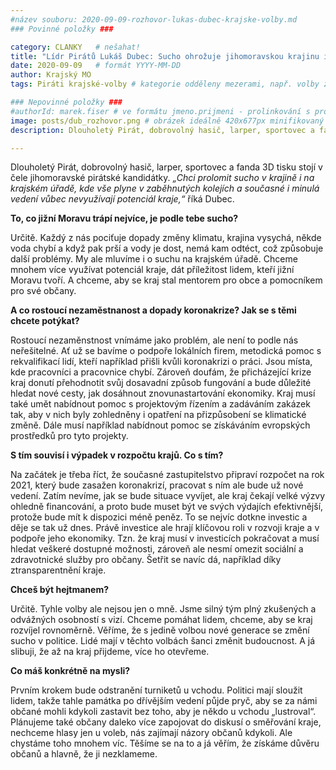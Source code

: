 ```yaml
---
#název souboru: 2020-09-09-rozhovor-lukas-dubec-krajske-volby.md
### Povinné položky ###

category: CLANKY   # nešahat!
title: "Lídr Pirátů Lukáš Dubec: Sucho ohrožuje jihomoravskou krajinu i krajský úřad"
date: 2020-09-09   # formát YYYY-MM-DD
author: Krajský MO
tags: Piráti krajské-volby # kategorie odděleny mezerami, např. volby zemědělství životní-prostředí piráti (viz https://jihomoravsky.pirati.cz/tags/)

### Nepovinné položky ###
#authorId: marek.fiser # ve formátu jmeno.prijmeni - prolinkování s profilem přes uid
image: posts/dub_rozhovor.png # obrázek ideálně 420x677px minifikovaný přes https://tinypng.com/
description: Dlouholetý Pirát, dobrovolný hasič, larper, sportovec a fanda 3D tisku stojí v čele jihomoravské pirátské kandidátky. S čím vede Piráty na kraj?

---
```


Dlouholetý Pirát, dobrovolný hasič, larper, sportovec a fanda 3D tisku stojí v čele jihomoravské pirátské kandidátky. *„Chci prolomit sucho v krajině i na krajském úřadě, kde vše plyne v zaběhnutých kolejích a současné i minulá vedení vůbec nevyužívají potenciál kraje,“* říká Dubec. 

**To, co jižní Moravu trápí nejvíce, je podle tebe sucho?**

Určitě. Každý z nás pociťuje dopady změny klimatu, krajina vysychá, někde voda chybí a když pak prší a vody je dost, nemá kam odtéct, což způsobuje další problémy. My ale mluvíme i o suchu na krajském úřadě. Chceme mnohem více využívat potenciál kraje, dát příležitost lidem, kteří jižní Moravu tvoří. A chceme, aby se kraj stal mentorem pro obce a pomocníkem pro své občany.

**A co rostoucí nezaměstnanost a dopady koronakrize? Jak se s těmi chcete potýkat?**

Rostoucí nezaměnstnost vnímáme jako problém, ale není to podle nás neřešitelné. Ať už se bavíme o podpoře lokálních firem, metodická pomoc s rekvalifikací lidí, kteří například přišli kvůli koronakrizi o práci. Jsou místa, kde pracovníci a pracovnice chybí. 
Zároveň doufám, že přicházející krize kraj donutí přehodnotit svůj dosavadní způsob fungování a bude důležité hledat nové cesty, jak dosáhnout znovunastartování ekonomiky. Kraj musí také umět nabídnout pomoc s projektovým řízením a zadáváním zakázek tak, aby v nich byly zohledněny i opatření na přizpůsobení se klimatické změně. Dále musí například nabídnout pomoc se získáváním evropských prostředků pro tyto projekty.

**S tím souvisí i výpadek v rozpočtu krajů. Co s tím?**

Na začátek je třeba říct, že současné zastupitelstvo připraví rozpočet na rok 2021, který bude zasažen koronakrizí, pracovat s ním ale bude už nové vedení. 
Zatím nevíme, jak se bude situace vyvíjet, ale kraj čekají velké výzvy ohledně financování, a proto bude muset být ve svých výdajích efektivnější, protože bude mít k dispozici méně peněz. To se nejvíc dotkne investic a děje se tak už dnes. Právě investice ale hrají klíčovou roli v rozvoji kraje a v podpoře jeho ekonomiky. Tzn. že kraj musí v investicích pokračovat a musí hledat veškeré dostupné možnosti, zároveň ale nesmí omezit sociální a zdravotnické služby pro občany. Šetřit se navíc dá, například díky ztransparentnění kraje. 

**Chceš být hejtmanem?**

Určitě. Tyhle volby ale nejsou jen o mně. Jsme silný tým plný zkušených a odvážných osobností s vizí. Chceme pomáhat lidem, chceme, aby se kraj rozvíjel rovnoměrně. Věříme, že s jedině volbou nové generace se změní sucho v politice. Lidé mají v těchto volbách šanci změnit budoucnost. A já slibuji, že až na kraj přijdeme, více ho otevřeme.

**Co máš konkrétně na mysli?**

Prvním krokem bude odstranění turniketů u vchodu. Politici mají sloužit lidem, takže tahle památka po dřívějším vedení půjde pryč, aby se za námi občané mohli kdykoli zastavit bez toho, aby je někdo u vchodu „lustroval“. Plánujeme také občany daleko více zapojovat do diskusí o směřování kraje, nechceme hlasy jen u voleb, nás zajímají názory občanů kdykoli. Ale chystáme toho mnohem víc. Těšíme se na to a já věřím, že získáme důvěru občanů a hlavně, že ji nezklameme.
